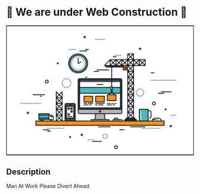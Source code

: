 # 🚧 **We are under Web Construction** 🚧

![My Image](./image.png)


## Description

Man At Work Please Divert Ahead
